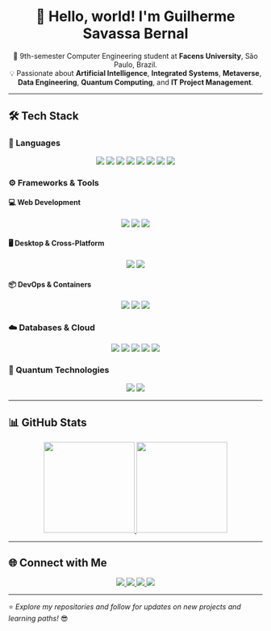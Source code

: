 <h1 align="center">👋 Hello, world! I'm Guilherme Savassa Bernal</h1>

<p align="center">
🚀 9th-semester Computer Engineering student at <strong>Facens University</strong>, São Paulo, Brazil.<br>
💡 Passionate about <strong>Artificial Intelligence</strong>, <strong>Integrated Systems</strong>, <strong>Metaverse</strong>, <strong>Data Engineering</strong>, <strong>Quantum Computing</strong>, and <strong>IT Project Management</strong>.
</p>

---

## 🛠️ Tech Stack

### 🧠 Languages
<p align="center">
  <img src="https://img.shields.io/badge/-Python-3776AB?style=for-the-badge&logo=python&logoColor=white" />
  <img src="https://img.shields.io/badge/-Java-007396?style=for-the-badge&logo=openjdk&logoColor=white" />
  <img src="https://img.shields.io/badge/-JavaScript-F7DF1E?style=for-the-badge&logo=javascript&logoColor=black" />
  <img src="https://img.shields.io/badge/-TypeScript-3178C6?style=for-the-badge&logo=typescript&logoColor=white" />
  <img src="https://img.shields.io/badge/-C%23-239120?style=for-the-badge&logo=c-sharp&logoColor=white" />
  <img src="https://img.shields.io/badge/-C-A8B9CC?style=for-the-badge&logo=c&logoColor=black" />
  <img src="https://img.shields.io/badge/-Fortran-734F96?style=for-the-badge&logo=fortran&logoColor=white" />
  <img src="https://img.shields.io/badge/-Dart-0175C2?style=for-the-badge&logo=dart&logoColor=white" />
</p>

### ⚙️ Frameworks & Tools

#### 💻 Web Development
<p align="center">
  <img src="https://img.shields.io/badge/-React-61DAFB?style=for-the-badge&logo=react&logoColor=black" />
  <img src="https://img.shields.io/badge/-Angular-DD0031?style=for-the-badge&logo=angular&logoColor=white" />
  <img src="https://img.shields.io/badge/-Node.js-339933?style=for-the-badge&logo=node.js&logoColor=white" />
</p>

#### 🖥️ Desktop & Cross-Platform
<p align="center">
  <img src="https://img.shields.io/badge/-WPF-512BD4?style=for-the-badge&logo=microsoft&logoColor=white" />
  <img src="https://img.shields.io/badge/-MAUI-512BD4?style=for-the-badge&logo=microsoft&logoColor=white" />
</p>

#### 📦 DevOps & Containers
<p align="center">
  <img src="https://img.shields.io/badge/-Docker-2496ED?style=for-the-badge&logo=docker&logoColor=white" />
  <img src="https://img.shields.io/badge/-Kubernetes-326CE5?style=for-the-badge&logo=kubernetes&logoColor=white" />
  <img src="https://img.shields.io/badge/-Git-F05032?style=for-the-badge&logo=git&logoColor=white" />
</p>

### ☁️ Databases & Cloud
<p align="center">
  <img src="https://img.shields.io/badge/-PostgreSQL-336791?style=for-the-badge&logo=postgresql&logoColor=white" />
  <img src="https://img.shields.io/badge/-MySQL-4479A1?style=for-the-badge&logo=mysql&logoColor=white" />
  <img src="https://img.shields.io/badge/-MongoDB-47A248?style=for-the-badge&logo=mongodb&logoColor=white" />
  <img src="https://img.shields.io/badge/-AWS-232F3E?style=for-the-badge&logo=amazon-aws&logoColor=white" />
  <img src="https://img.shields.io/badge/-Azure-0078D7?style=for-the-badge&logo=microsoft-azure&logoColor=white" />
</p>

### 🔬 Quantum Technologies
<p align="center">
  <img src="https://img.shields.io/badge/-Q%23-512BD4?style=for-the-badge&logo=microsoft&logoColor=white" />
  <img src="https://img.shields.io/badge/-Qiskit-6929C4?style=for-the-badge&logo=ibm&logoColor=white" />
</p>

---

## 📊 GitHub Stats

<div align="center">
  <a href="https://github.com/Guilherme-Bernal">
    <img height="180em" src="https://github-readme-stats.vercel.app/api?username=Guilherme-Bernal&show_icons=true&theme=tokyonight&include_all_commits=true&count_private=true"/>
    <img height="180em" src="https://github-readme-stats.vercel.app/api/top-langs/?username=Guilherme-Bernal&layout=compact&langs_count=10&theme=tokyonight"/>
  </a>
</div>

---

## 🌐 Connect with Me

<p align="center">
  <a href="https://www.instagram.com/bernalguilherme/" target="_blank">
    <img src="https://img.shields.io/badge/-Instagram-%23E4405F?style=for-the-badge&logo=instagram&logoColor=white" />
  </a>
  <a href="mailto:guisavassabernal@gmail.com">
    <img src="https://img.shields.io/badge/-Gmail-%23D14836?style=for-the-badge&logo=gmail&logoColor=white" />
  </a>
  <a href="https://www.linkedin.com/in/guilherme-savassa-bernal" target="_blank">
    <img src="https://img.shields.io/badge/-LinkedIn-%230077B5?style=for-the-badge&logo=linkedin&logoColor=white" />
  </a>
  <a href="https://github.com/Guilherme-Bernal" target="_blank">
    <img src="https://img.shields.io/badge/-GitHub-181717?style=for-the-badge&logo=github&logoColor=white" />
  </a>
</p>

---

⭐️ *Explore my repositories and follow for updates on new projects and learning paths!* 😎
